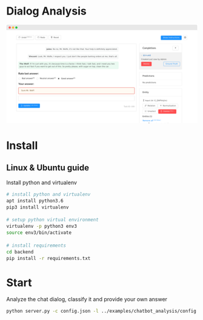
# Dialog Analysis

![Dialog Analysis](/images/screenshots/chatbot_analysis.png "Dialogue Analysis")

# Install

## Linux & Ubuntu guide

Install python and virtualenv 

```bash
# install python and virtualenv 
apt install python3.6
pip3 install virtualenv

# setup python virtual environment 
virtualenv -p python3 env3
source env3/bin/activate

# install requirements 
cd backend
pip install -r requirements.txt
```

# Start

Analyze the chat dialog, classify it and provide your own answer

```bash
python server.py -c config.json -l ../examples/chatbot_analysis/config.xml -i ../examples/chatbot_analysis/tasks.json -o output
```
